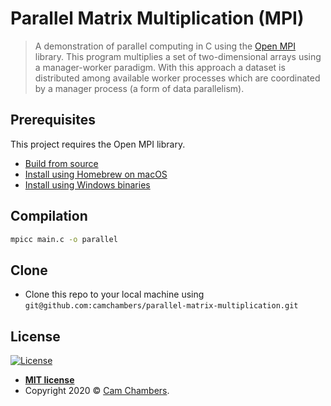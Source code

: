 # Parallel Matrix Multiplication (MPI)
>  A demonstration of parallel computing in C using the [Open MPI](https://www.open-mpi.org) library. This program multiplies a set of two-dimensional arrays using a manager-worker paradigm. With this approach a dataset is distributed among available worker processes which are coordinated by a manager process (a form of data parallelism). 

## Prerequisites
This project requires the Open MPI library.

- [Build from source](https://www.open-mpi.org/faq/?category=building#easy-build)
- [Install using Homebrew on macOS](https://formulae.brew.sh/formula/open-mpi)
- [Install using Windows binaries](https://www.open-mpi.org/software/ompi/v1.6/ms-windows.php)

## Compilation
```bash
mpicc main.c -o parallel
```

## Clone

- Clone this repo to your local machine using `git@github.com:camchambers/parallel-matrix-multiplication.git`

## License

[![License](http://img.shields.io/:license-mit-blue.svg?style=flat-square)](http://badges.mit-license.org)

- **[MIT license](http://opensource.org/licenses/mit-license.php)**
- Copyright 2020 © <a href="https://www.camchambers.com" target="_blank">Cam Chambers</a>.
